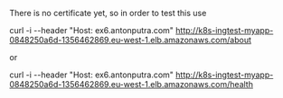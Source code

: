 There is no certificate yet, so in order to test this use

curl -i --header "Host: ex6.antonputra.com" http://k8s-ingtest-myapp-0848250a6d-1356462869.eu-west-1.elb.amazonaws.com/about

or 

curl -i --header "Host: ex6.antonputra.com" http://k8s-ingtest-myapp-0848250a6d-1356462869.eu-west-1.elb.amazonaws.com/health